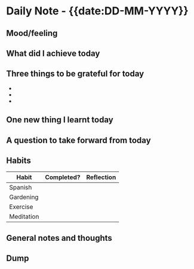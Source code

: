 # Daily Note - {{date:DD-MM-YYYY}}

## Mood/feeling

## What did I achieve today

## Three things to be grateful for today
- 
-
-
	
## One new thing I learnt today

## A question to take forward from today

## Habits
Habit | Completed? | Reflection
-----| ------------|---------
Spanish | | 
Gardening | |
Exercise | |
Meditation | |


## General notes and thoughts

## Dump